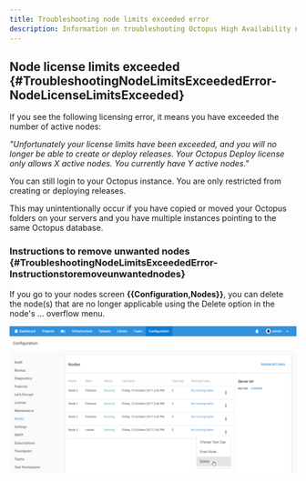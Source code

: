 ```yaml
---
title: Troubleshooting node limits exceeded error
description: Information on troubleshooting Octopus High Availability node limits exceeded error message.
---
```


## Node license limits exceeded {#TroubleshootingNodeLimitsExceededError-NodeLicenseLimitsExceeded}

If you see the following licensing error, it means you have exceeded the number of active nodes:

*"Unfortunately your license limits have been exceeded, and you will no longer be able to create or deploy releases. Your Octopus Deploy license only allows X active nodes. You currently have Y active nodes."*

You can still login to your Octopus instance. You are only restricted from creating or deploying releases.

This may unintentionally occur if you have copied or moved your Octopus folders on your servers and you have multiple instances pointing to the same Octopus database.

### Instructions to remove unwanted nodes {#TroubleshootingNodeLimitsExceededError-Instructionstoremoveunwantednodes}

If you go to your nodes screen **{{Configuration,Nodes}}**, you can delete the node(s) that are no longer applicable using the Delete option in the node's ... overflow menu.

![](images/deleting-nodes.png)
